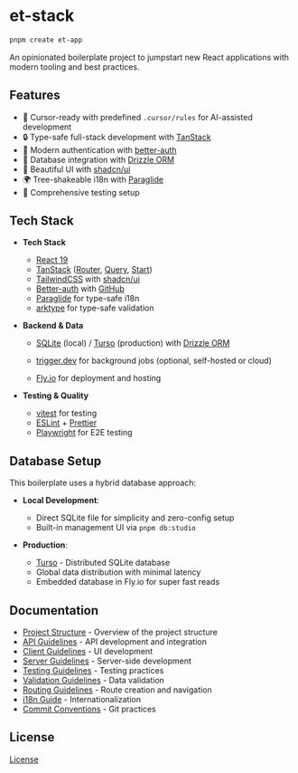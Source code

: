 # et-stack

```bash
pnpm create et-app
```

An opinionated boilerplate project to jumpstart new React applications with
modern tooling and best practices.

## Features

- 🤖 Cursor-ready with predefined `.cursor/rules` for AI-assisted development
- 🔒 Type-safe full-stack development with [TanStack](https://tanstack.com)
- 🔑 Modern authentication with [better-auth](https://better-auth.com)
- 💾 Database integration with [Drizzle ORM](https://orm.drizzle.team)
- 🎨 Beautiful UI with [shadcn/ui](https://ui.shadcn.com)
- 🌍 Tree-shakeable i18n with
  [Paraglide](https://inlang.com/m/gerre34r/library-inlang-paraglideJs)
- 🧪 Comprehensive testing setup

## Tech Stack

- **Tech Stack**

  - [React 19](https://react.dev)
  - [TanStack](https://tanstack.com) ([Router](https://tanstack.com/router),
    [Query](https://tanstack.com/query), [Start](https://tanstack.com/start))
  - [TailwindCSS](https://tailwindcss.com) with
    [shadcn/ui](https://ui.shadcn.com)
  - [Better-auth](https://better-auth.com) with [GitHub](https://github.com)
  - [Paraglide](https://inlang.com/m/gerre34r/library-inlang-paraglideJs) for
    type-safe i18n
  - [arktype](https://arktype.io) for type-safe validation

- **Backend & Data**

  - [SQLite](https://sqlite.org) (local) / [Turso](https://turso.tech)
    (production) with [Drizzle ORM](https://orm.drizzle.team)

  - [trigger.dev](https://trigger.dev) for background jobs (optional,
    self-hosted or cloud)
  - [Fly.io](https://fly.io) for deployment and hosting

- **Testing & Quality**

  - [vitest](https://vitest.dev) for testing
  - [ESLint](https://eslint.org) + [Prettier](https://prettier.io)
  - [Playwright](https://playwright.dev) for E2E testing

## Database Setup

This boilerplate uses a hybrid database approach:

- **Local Development**:

  - Direct SQLite file for simplicity and zero-config setup
  - Built-in management UI via `pnpm db:studio`

- **Production**:
  - [Turso](https://turso.tech) - Distributed SQLite database
  - Global data distribution with minimal latency
  - Embedded database in Fly.io for super fast reads

## Documentation

- [Project Structure](.cursor/project-structure.mdc) - Overview of the project
  structure
- [API Guidelines](.cursor/api-layer.mdc) - API development and integration
- [Client Guidelines](.cursor/rules/client.mdc) - UI development
- [Server Guidelines](.cursor/rules/server.mdc) - Server-side development
- [Testing Guidelines](.cursor/rules/testing.mdc) - Testing practices
- [Validation Guidelines](.cursor/rules/validation.mdc) - Data validation
- [Routing Guidelines](.cursor/rules/routing.mdc) - Route creation and
  navigation
- [i18n Guide](.cursor/rules/i18n.mdc) - Internationalization
- [Commit Conventions](.cursor/rules/commit-conventions.mdc) - Git practices

## License

[License](license.md)
